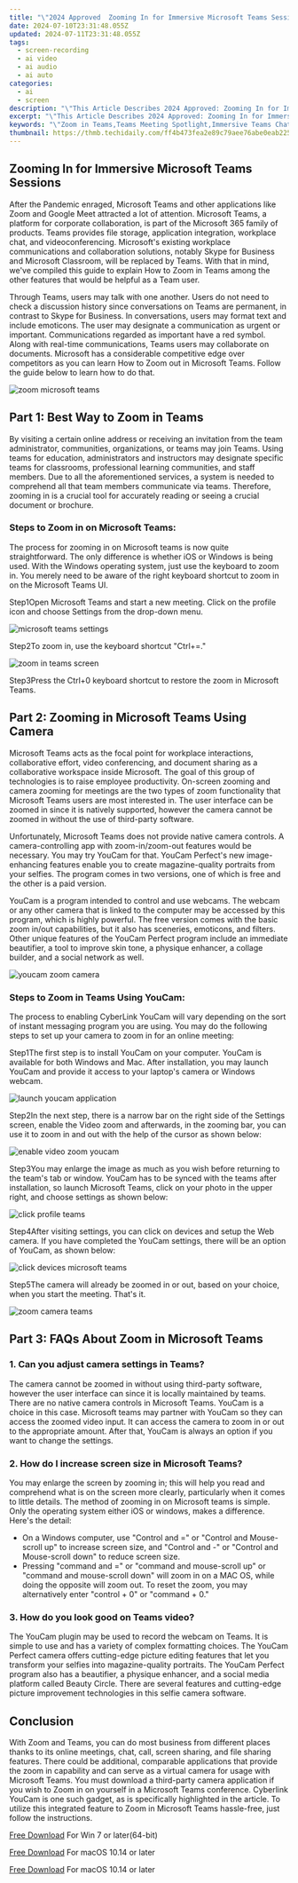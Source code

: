 ```yaml
---
title: "\"2024 Approved  Zooming In for Immersive Microsoft Teams Sessions\""
date: 2024-07-10T23:31:48.055Z
updated: 2024-07-11T23:31:48.055Z
tags: 
  - screen-recording
  - ai video
  - ai audio
  - ai auto
categories: 
  - ai
  - screen
description: "\"This Article Describes 2024 Approved: Zooming In for Immersive Microsoft Teams Sessions\""
excerpt: "\"This Article Describes 2024 Approved: Zooming In for Immersive Microsoft Teams Sessions\""
keywords: "\"Zoom in Teams,Teams Meeting Spotlight,Immersive Teams Chat,Microsoft Team Focus,Virtual In-Depth Teams,Engaged Teams Experience,Clearer Teams Video\""
thumbnail: https://thmb.techidaily.com/ff4b473fea2e89c79aee76abe0eab2251a21420b8834da223e912daed0885bd1.jpg
---
```


## Zooming In for Immersive Microsoft Teams Sessions

After the Pandemic enraged, Microsoft Teams and other applications like Zoom and Google Meet attracted a lot of attention. Microsoft Teams, a platform for corporate collaboration, is part of the Microsoft 365 family of products. Teams provides file storage, application integration, workplace chat, and videoconferencing. Microsoft's existing workplace communications and collaboration solutions, notably Skype for Business and Microsoft Classroom, will be replaced by Teams. With that in mind, we've compiled this guide to explain How to Zoom in Teams among the other features that would be helpful as a Team user.

Through Teams, users may talk with one another. Users do not need to check a discussion history since conversations on Teams are permanent, in contrast to Skype for Business. In conversations, users may format text and include emoticons. The user may designate a communication as urgent or important. Communications regarded as important have a red symbol. Along with real-time communications, Teams users may collaborate on documents. Microsoft has a considerable competitive edge over competitors as you can learn How to Zoom out in Microsoft Teams. Follow the guide below to learn how to do that.

![zoom microsoft teams](https://images.wondershare.com/filmora/article-images/2022/07/zoom-microsoft-teams.jpg)

## Part 1: Best Way to Zoom in Teams

By visiting a certain online address or receiving an invitation from the team administrator, communities, organizations, or teams may join Teams. Using teams for education, administrators and instructors may designate specific teams for classrooms, professional learning communities, and staff members. Due to all the aforementioned services, a system is needed to comprehend all that team members communicate via teams. Therefore, zooming in is a crucial tool for accurately reading or seeing a crucial document or brochure.

### **Steps to Zoom in on Microsoft Teams:**

The process for zooming in on Microsoft teams is now quite straightforward. The only difference is whether iOS or Windows is being used. With the Windows operating system, just use the keyboard to zoom in. You merely need to be aware of the right keyboard shortcut to zoom in on the Microsoft Teams UI.

Step1Open Microsoft Teams and start a new meeting. Click on the profile icon and choose Settings from the drop-down menu.

![microsoft teams settings](https://images.wondershare.com/filmora/article-images/2022/07/microsoft-teams-settings.jpg)

Step2To zoom in, use the keyboard shortcut "Ctrl+=."

![zoom in teams screen](https://images.wondershare.com/filmora/article-images/2022/07/zoom-in-teams-screen.jpg)

Step3Press the Ctrl+0 keyboard shortcut to restore the zoom in Microsoft Teams.

## Part 2: Zooming in Microsoft Teams Using Camera

Microsoft Teams acts as the focal point for workplace interactions, collaborative effort, video conferencing, and document sharing as a collaborative workspace inside Microsoft. The goal of this group of technologies is to raise employee productivity. On-screen zooming and camera zooming for meetings are the two types of zoom functionality that Microsoft Teams users are most interested in. The user interface can be zoomed in since it is natively supported, however the camera cannot be zoomed in without the use of third-party software.

Unfortunately, Microsoft Teams does not provide native camera controls. A camera-controlling app with zoom-in/zoom-out features would be necessary. You may try YouCam for that. YouCam Perfect's new image-enhancing features enable you to create magazine-quality portraits from your selfies. The program comes in two versions, one of which is free and the other is a paid version.

YouCam is a program intended to control and use webcams. The webcam or any other camera that is linked to the computer may be accessed by this program, which is highly powerful. The free version comes with the basic zoom in/out capabilities, but it also has sceneries, emoticons, and filters. Other unique features of the YouCam Perfect program include an immediate beautifier, a tool to improve skin tone, a physique enhancer, a collage builder, and a social network as well.

![youcam zoom camera](https://images.wondershare.com/filmora/article-images/2022/07/youcam-zoom-camera.jpg)

### **Steps to Zoom in Teams Using YouCam:**

The process to enabling CyberLink YouCam will vary depending on the sort of instant messaging program you are using. You may do the following steps to set up your camera to zoom in for an online meeting:

Step1The first step is to install YouCam on your computer. YouCam is available for both Windows and Mac. After installation, you may launch YouCam and provide it access to your laptop's camera or Windows webcam.

![launch youcam application](https://images.wondershare.com/filmora/article-images/2022/07/launch-youcam-application.jpg)

Step2In the next step, there is a narrow bar on the right side of the Settings screen, enable the Video zoom and afterwards, in the zooming bar, you can use it to zoom in and out with the help of the cursor as shown below:

![enable video zoom youcam](https://images.wondershare.com/filmora/article-images/2022/07/enable-video-zoom-youcam.jpg)

Step3You may enlarge the image as much as you wish before returning to the team's tab or window. YouCam has to be synced with the teams after installation, so launch Microsoft Teams, click on your photo in the upper right, and choose settings as shown below:

![click profile teams](https://images.wondershare.com/filmora/article-images/2022/07/click-profile-teams.jpg)

Step4After visiting settings, you can click on devices and setup the Web camera. If you have completed the YouCam settings, there will be an option of YouCam, as shown below:

![click devices microsoft teams](https://images.wondershare.com/filmora/article-images/2022/07/click-devices-microsoft-teams.jpg)

Step5The camera will already be zoomed in or out, based on your choice, when you start the meeting. That's it.

![zoom camera teams](https://images.wondershare.com/filmora/article-images/2022/07/zoom-camera-teams.jpg)

## Part 3: FAQs About Zoom in Microsoft Teams

### 1\. Can you adjust camera settings in Teams?

The camera cannot be zoomed in without using third-party software, however the user interface can since it is locally maintained by teams. There are no native camera controls in Microsoft Teams. YouCam is a choice in this case. Microsoft teams may partner with YouCam so they can access the zoomed video input. It can access the camera to zoom in or out to the appropriate amount. After that, YouCam is always an option if you want to change the settings.

### 2\. How do I increase screen size in Microsoft Teams?

You may enlarge the screen by zooming in; this will help you read and comprehend what is on the screen more clearly, particularly when it comes to little details. The method of zooming in on Microsoft teams is simple. Only the operating system either iOS or windows, makes a difference. Here's the detail:

* On a Windows computer, use "Control and =" or "Control and Mouse-scroll up" to increase screen size, and "Control and -" or "Control and Mouse-scroll down" to reduce screen size.
* Pressing "command and =" or "command and mouse-scroll up" or "command and mouse-scroll down" will zoom in on a MAC OS, while doing the opposite will zoom out. To reset the zoom, you may alternatively enter "control + 0" or "command + 0."

### 3\. How do you look good on Teams video?

The YouCam plugin may be used to record the webcam on Teams. It is simple to use and has a variety of complex formatting choices. The YouCam Perfect camera offers cutting-edge picture editing features that let you transform your selfies into magazine-quality portraits. The YouCam Perfect program also has a beautifier, a physique enhancer, and a social media platform called Beauty Circle. There are several features and cutting-edge picture improvement technologies in this selfie camera software.

## Conclusion

With Zoom and Teams, you can do most business from different places thanks to its online meetings, chat, call, screen sharing, and file sharing features. There could be additional, comparable applications that provide the zoom in capability and can serve as a virtual camera for usage with Microsoft Teams. You must download a third-party camera application if you wish to Zoom in on yourself in a Microsoft Teams conference. Cyberlink YouCam is one such gadget, as is specifically highlighted in the article. To utilize this integrated feature to Zoom in Microsoft Teams hassle-free, just follow the instructions.

[Free Download](https://tools.techidaily.com/wondershare/filmora/download/) For Win 7 or later(64-bit)

[Free Download](https://tools.techidaily.com/wondershare/filmora/download/) For macOS 10.14 or later

[Free Download](https://tools.techidaily.com/wondershare/filmora/download/) For macOS 10.14 or later

<ins class="adsbygoogle"
     style="display:block"
     data-ad-format="autorelaxed"
     data-ad-client="ca-pub-7571918770474297"
     data-ad-slot="1223367746"></ins>

<ins class="adsbygoogle"
     style="display:block"
     data-ad-format="autorelaxed"
     data-ad-client="ca-pub-7571918770474297"
     data-ad-slot="1223367746"></ins>



<ins class="adsbygoogle"
     style="display:block"
     data-ad-client="ca-pub-7571918770474297"
     data-ad-slot="8358498916"
     data-ad-format="auto"
     data-full-width-responsive="true"></ins>



